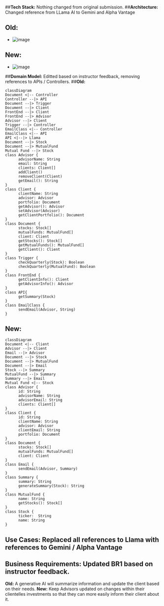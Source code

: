 ##**Tech Stack:** Nothing changed from original submission.
##**Architecture:** Changed reference from LLama AI to Gemini and Alpha Vantage
## **Old:**
- ![image](https://github.com/user-attachments/assets/e0cfe58f-43b4-4d61-bd6c-e6f7b2eb47e7)
## **New:**
- ![image](https://github.com/user-attachments/assets/3c993ae7-da68-4380-8d7b-5a4fb7f7be6f)

##**Domain Model:** Editted based on instructor feedback, removing references to APIs / Controllers. 
##**Old:**
```mermaid
classDiagram
Document <|-- Controller
Controller --|> API
Document --|> Trigger
Document --|> Client
FrontEnd --|> Client
FrontEnd --|> Advisor
Advisor --|> Client
Trigger --|> Controller 
EmailClass <|-- Controller
EmailClass <|-- API
API <|--|> Llama
Document --|> Stock
Document --|> MutualFund
Mutual Fund --|> Stock
class Advisor {
      advisorName: String
      email: String
      clients: Client[]
      addClient()
      removeClient(Client)
      getEmail(): String
}
class Client {
      clientName: String
      advisor: Advisor
      portfolio: Document
      getAdvisor(): Advisor
      setAdvisor(Advisor)
      getClientPortfolio(): Document
}
class Document {
      stocks: Stock[]
      mutualFunds: MutualFund[]
      client: Client
      getStocks(): Stock[]
      getMutualFunds(): MutualFund[]
      getClient(): Client
}
class Trigger {
      checkQuarterly(Stock): Boolean
      checkQuarterly(MutualFund): Boolean
}
class FrontEnd {
      getClientInfo(): Client
      getAdvisorInfo(): Advisor
}
class API{
      getSummary(Stock)
}
class EmailClass {
      sendEmail(Advisor, String)
}
```
## **New:**
```mermaid
classDiagram
Document <|-- Client
Advisor --|> Client
Email --|> Advisor
Document --|> Stock
Document --|> MutualFund
Document --|> Email
Stock --|> Summary
MutualFund --|> Summary
Summary --|> Email
Mutual Fund <|-- Stock
class Advisor {
      id: String
      advisorName: String
      advisorEmail: String
      clients: Client[]
}
class Client {
      id: String
      clientName: String
      advisor: Advisor
      clientEmail: String
      portfolio: Document
}
class Document {
      stocks: Stock[]
      mutualFunds: MutualFund[]
      client: Client
}
class Email {
      sendEmail(Advisor, Summary)
}
class Summary {
      summary: String
      generateSummary(Stock): String
}
class MutualFund {
      name: String
      getStocks(): Stock[]
}
class Stock {
      ticker:  String
      name: String
}
```
## **Use Cases:** Replaced all references to Llama with references to Gemini / Alpha Vantage

## **Business Requirements:** Updated BR1 based on instructor feedback.
**Old:** A generative AI will summarize information and update the client based on their needs.
**New:** Keep Advisors updated on changes within their clientelles investments so that they can more easily inform their client about it.
